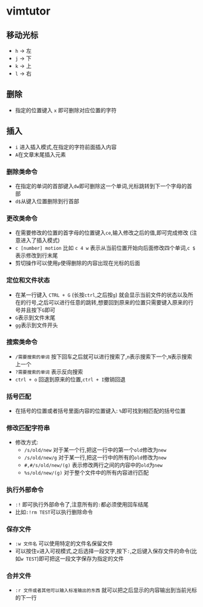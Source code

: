 # vimtutor
## 移动光标
- `h`  -> 左
- `j` -> 下
- `k` -> 上
- `l` -> 右
## 删除
- 指定的位置键入 `x` 即可删除对应位置的字符
## 插入
- `i` 进入插入模式,在指定的字符前面插入内容
- `A`在文章末尾插入元素
### 删除类命令
- 在指定的单词的首部键入`dw`即可删除这一个单词,光标跳转到下一个字母的首部
- `d$`从键入位置删除到行首部
### 更改类命令
- 在需要修改的位置的首字母的位置键入`ce`,输入修改之后的值,即可完成修改 (注意进入了插入模式)
- `c [number] motion`  比如 `c 4 w` 表示从当前位置开始向后面修改四个单词,`c $` 表示修改到行末尾
- 剪切操作可以使用`p`使得删除的内容出现在光标的后面
### 定位和文件状态
- 在某一行键入 `CTRL + G` (长按`ctrl`,之后按`g`) 就会显示当前文件的状态以及所在的行号,之后可以进行任意的跳转,想要回到原来的位置只需要键入原来的行号并且按下`G`即可
- `G`表示到文件末尾
- `gg`表示到文件开头
### 搜索类命令
- `/需要搜索的单词`  按下回车之后就可以进行搜索了,`n`表示搜索下一个,`N`表示搜索上一个
- `?需要搜索的单词`  表示反向搜索
- `ctrl + o` 回退到原来的位置,`ctrl + I`撤销回退
### 括号匹配
- 在括号的位置或者括号里面内容的位置键入: `%`即可找到相匹配的括号位置
### 修改匹配字符串
- 修改方式:
	- `/s/old/new`  对于某一个行,把这一行中的第一个`old`修改为`new`
	- `/s/old/new/g` 对于某一行,把这一行中的所有的`old`修改为`new`
	- `#,#/s/old/new/(g)` 表示修改两行之间的内容中的`old`为`new`
	- `%s/old/new/(g)` 对于整个文件中的所有内容进行匹配
### 执行外部命令
- `:!` 即可执行外部命令了,注意所有的`:`都必须使用回车结尾
- 比如`:!rm TEST`可以执行删除命令
### 保存文件
- `:w 文件名` 可以使用特定的文件名保留文件
- 可以按住`v`进入可视模式,之后选择一段文字,按下`:`,之后键入保存文件的命令(比如`w TEST`)即可把这一段文字保存为指定的文件
### 合并文件
- `:r 文件或者其他可以输入标准输出的东西`  就可以把之后显示的内容输出到当前光标的下一行
